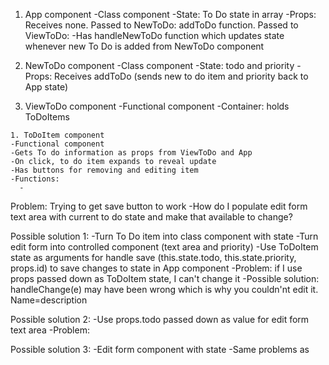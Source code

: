 1. App component
-Class component
-State: To Do state in array
-Props: Receives none. Passed to NewToDo: addToDo function. Passed to ViewToDo: 
-Has handleNewToDo function which updates state whenever new To Do is added from NewToDo component

  1. NewToDo component
  -Class component
  -State: todo and priority
  -Props: Receives addToDo (sends new to do item and priority back to App state)

  2. ViewToDo component
  -Functional component
  -Container: holds ToDoItems

    1. ToDoItem component
    -Functional component
    -Gets To do information as props from ViewToDo and App
    -On click, to do item expands to reveal update
    -Has buttons for removing and editing item
    -Functions:
      -

Problem: Trying to get save button to work
-How do I populate edit form text area with current to do state and make that available to change?

Possible solution 1:
-Turn To Do item into class component with state
-Turn edit form into controlled component (text area and priority)
-Use ToDoItem state as arguments for handle save (this.state.todo, this.state.priority, props.id) to save changes to state in App component
-Problem: if I use props passed down as ToDoItem state, I can't change it
 -Possible solution: handleChange(e) may have been wrong which is why you couldn'nt edit it. Name=description

Possible solution 2:
-Use props.todo passed down as value for edit form text area
-Problem: 

Possible solution 3:
-Edit form component with state
-Same problems as 